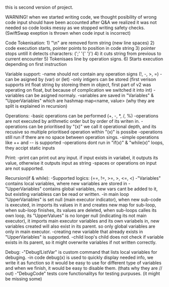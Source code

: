 this is second version of project.

WARNING! when we started writing code, we thought posibility of wrong code input should have
   been accounted after Q&A we realized it was not needed so code looks messy as we stopped
   writing safety checks. (SwiftSwap exeption is thrown when code input is incorrect)

Code Tokenisation:
	1) "\n" are removed form string (new line spaces)
	2) code execution starts, pointer points to position in code string
	3) pointer stops untill it detects characters: (';' '{' '}')
	4) it cuts string from previous to current encounter
	5) Tokenisaes line by operation signs.
	6) Starts execution depending on first instruction

Variable support:
	-name should not contain any operation signs (!, -, >, =)
	-can be asigned by (var) or (let)
	-only intigers can be stored 
		(first verison supports int float string by storeing them in object,
		first part of v2 was operating on float, but because of complication 
		we switched it into int)
	-variables can be asigned normaly.
	-variables are saved in "Variables" & "UpperVariables" which are hashmap map<name, value>
		(why they are split is explained in recursion)

Operations:
	-basic operations can be performed (+, -, *, /, %)
	-operations are not executed by arithmetic order but by order of its writen in.
	-operations can be prioritised by "(x)" we call it operational depth, and its
	   recusive so multiple prioritised operation within "(x)" is possibe
	-operations still run if there are no space between operation sings.
	-simple operations like ++ and -- is supported
	-operations dont run in "if(x)" & "while(x)" loops, they accipt static inputs

Print:
	-print can print out any input. if input exists in variabel, it outputs its value,
	   otherwise it outputs input as string
	-spaces or operations on input are not supported.

Recursion(if & while):
	-Supported logics: (==, !=, >=, >, <=, <)
	-"Variables" contains local variables, where new variables are stored in
	-"UpperVariables" contains global variables, new vars cant be added to it, but existing
	   variabless can be read or written.
	-in main loop "UpperVariables" is set null (main executor indicator), when new sub-code
	   is executed, in imports its values in it and creates new map for sub-loop, when 
	   sub-loop finishes, its values are deleted, when sub-loops calles its own loop, its
	   "UpperValues" is no longer null (indicating its not main executor), it imports
	   main executor variables and its own variabels in, new variables created will also
	   exist in its parent. so only global variables are only in main executor.
	-creating new variable that already exists in "UpperVariables" is supported.
	-child loop's child does not check if variable exists in its parent, so it might
	   overwrite variables if not written correctly.

Debug:
	-"Debug!ListVar" is custom command that lists local variables for debuging.
	-in code debug(x) is used to quickly display needed info, we write it as function so
	   it would be easy to use for different type of variables and when we finish, it
	   would be easy to disable them. (thats why they are // out)
	-"DebugCode" tests core functionalitys for testing purpuses. (it might be missing some)
